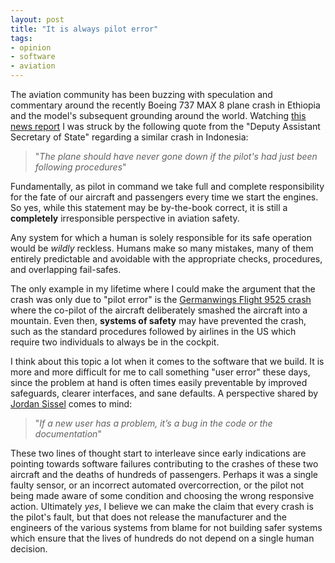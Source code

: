 ```yaml
---
layout: post
title: "It is always pilot error"
tags:
- opinion
- software
- aviation
---
```


The aviation community has been buzzing with speculation and commentary around
the recently Boeing 737 MAX 8 plane crash in Ethiopia and the model's
subsequent grounding around the world.
Watching [this news report](https://www.youtube.com/watch?v=-rmZ4r3E8_A) I was struck
by the following quote from the "Deputy Assistant Secretary of State" regarding
a similar crash in Indonesia:

> "*The plane should have never gone down if the pilot's had just been following
> procedures*"

Fundamentally, as pilot in command we take full and complete responsibility for
the fate of our aircraft and passengers every time we start the engines. So
yes, while this statement may be by-the-book correct, it is still a
**completely** irresponsible perspective in aviation safety.

Any system for which a human is solely responsible for its safe operation would
be _wildly_ reckless. Humans make so many mistakes, many of them entirely
predictable and avoidable with the appropriate checks, procedures, and
overlapping fail-safes.

The only example in my lifetime where I could make the argument that the crash
was only due to "pilot error" is the [Germanwings Flight 9525
crash](https://en.wikipedia.org/wiki/Germanwings_crash) where the co-pilot of
the aircraft deliberately smashed the aircraft into a mountain. Even then,
**systems of safety** may have prevented the crash, such as the standard
procedures followed by airlines in the US which require two individuals to
always be in the cockpit.

I think about this topic a lot when it comes to the software that we build.  It
is more and more difficult for me to call something "user error" these days,
since the problem at hand is often times easily preventable by improved
safeguards, clearer interfaces, and sane defaults. A perspective shared by
[Jordan Sissel](https://twitter.com/jordansissel) comes to mind:

> "*If a new user has a problem,
> it’s a bug in the code or the documentation*"

These two lines of thought start to interleave since early indications are
pointing towards software failures contributing to the crashes of these two
aircraft and the deaths of hundreds of passengers. Perhaps it was a single
faulty sensor, or an incorrect automated overcorrection, or the pilot not being
made aware of some condition and choosing the wrong responsive action.
Ultimately _yes_, I believe we can make the claim that every crash is
the pilot's fault, but that does not release the manufacturer and
the engineers of the various systems from blame for not building safer systems
which ensure that the lives of hundreds do not depend on a single human
decision.
